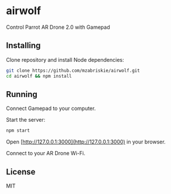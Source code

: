 # airwolf

Control Parrot AR Drone 2.0 with Gamepad

## Installing

Clone repository and install Node dependencies:

```bash
git clone https://github.com/mzabriskie/airwolf.git
cd airwolf && npm install
```

## Running

Connect Gamepad to your computer.

Start the server:

```bash
npm start
```

Open [http://127.0.0.1:3000](http://127.0.0.1:3000) in your browser.

Connect to your AR Drone Wi-Fi.

## License

MIT